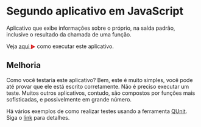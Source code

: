 # Segundo aplicativo em JavaScript
Aplicativo que exibe informações sobre o próprio, na saída padrão, 
inclusive o resultado da chamada de uma função.

Veja <a href="https://asciinema.org/a/161533"> aqui <img src="../../images/asciinema.svg" width="12" align="center"></a> como executar este 
aplicativo. 

## Melhoria
Como você testaria este aplicativo? Bem, este é muito simples, 
você pode até provar que ele está escrito corretamente. Não é preciso
executar um teste. Muitos outros aplicativos, contudo, são compostos por 
funções mais sofisticadas, e possivelmente em grande número. 

Há vários exemplos de como realizar testes usando a 
ferramenta [QUnit](https://qunitjs.com/). Siga o [link](../teste)
para detalhes.


